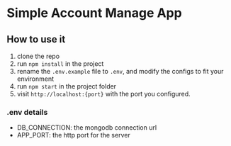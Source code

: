 # Simple Account Manage App

## How to use it

1. clone the repo
2. run `npm install` in the project
3. rename the `.env.example` file to `.env`, and modify the configs to fit your environment
4. run `npm start` in the project folder
5. visit `http://localhost:{port}` with the port you configured.

### .env details

- DB_CONNECTION: the mongodb connection url
- APP_PORT: the http port for the server
